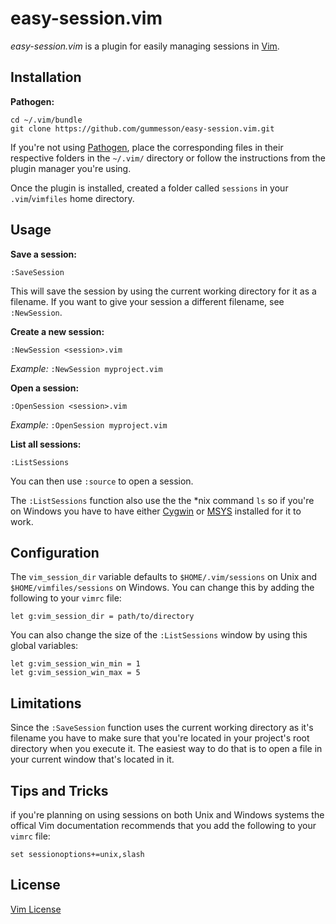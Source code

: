 # easy-session.vim

*easy-session.vim* is a plugin for easily managing sessions in [Vim](http://www.vim.org/ "Vim").

## Installation

**Pathogen:**

    cd ~/.vim/bundle
    git clone https://github.com/gummesson/easy-session.vim.git

If you're not using [Pathogen](https://github.com/tpope/vim-pathogen "Pathogen"), place the corresponding files in their respective folders in the `~/.vim/` directory or follow the instructions from the plugin manager you're using.

Once the plugin is installed, created a folder called `sessions` in your `.vim`/`vimfiles` home directory.

## Usage

**Save a session:**

    :SaveSession

This will save the session by using the current working directory for it as a filename. If you want to give your session a different filename, see `:NewSession`.

**Create a new session:**

    :NewSession <session>.vim

*Example:* `:NewSession myproject.vim`

**Open a session:**

    :OpenSession <session>.vim

*Example:* `:OpenSession myproject.vim`

**List all sessions:**

    :ListSessions

You can then use `:source` to open a session.

The `:ListSessions` function also use the the *nix command `ls` so if you're on Windows you have to have either [Cygwin](http://www.cygwin.com/ "Cygwin") or [MSYS](http://www.mingw.org/wiki/MSYS "MSYS") installed for it to work.

## Configuration

The `vim_session_dir` variable defaults to `$HOME/.vim/sessions` on Unix and `$HOME/vimfiles/sessions` on Windows. You can change this by adding the following to your `vimrc` file:

    let g:vim_session_dir = path/to/directory

You can also change the size of the `:ListSessions` window by using this global variables:

    let g:vim_session_win_min = 1
    let g:vim_session_win_max = 5

## Limitations

Since the `:SaveSession` function uses the current working directory as it's filename you have to make sure that you're located in your project's root directory when you execute it. The easiest way to do that is to open a file in your current window that's located in it.

## Tips and Tricks

if you're planning on using sessions on both Unix and Windows systems the offical Vim documentation recommends that you add the following to your `vimrc` file:

    set sessionoptions+=unix,slash

## License
[Vim License](http://vimdoc.sourceforge.net/htmldoc/uganda.html#license "Vim License")